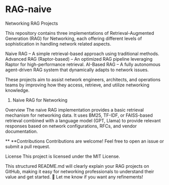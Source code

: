 # RAG-naive

Networking RAG Projects

This repository contains three implementations of Retrieval-Augmented Generation (RAG) for Networking, each offering different levels of sophistication in handling network related aspects.

Naive RAG – A simple retrieval-based approach using traditional methods. Advanced RAG (Raptor-based) – An optimized RAG pipeline leveraging Raptor for high-performance retrieval. AI-Based RAG – A fully autonomous agent-driven RAG system that dynamically adapts to network issues.

These projects aim to assist network engineers, architects, and operations teams by improving how they access, retrieve, and utilize networking knowledge.

1. Naive RAG for Networking

Overview The naive RAG implementation provides a basic retrieval mechanism for networking data. It uses BM25, TF-IDF, or FAISS-based retrieval combined with a language model (GPT, Llama) to provide relevant responses based on network configurations, RFCs, and vendor documentation.



** **Contributions Contributions are welcome! Feel free to open an issue or submit a pull request.

License This project is licensed under the MIT License.

This structured README.md will clearly explain your RAG projects on GitHub, making it easy for networking professionals to understand their value and get started. 🚀 Let me know if you want any refinements!
